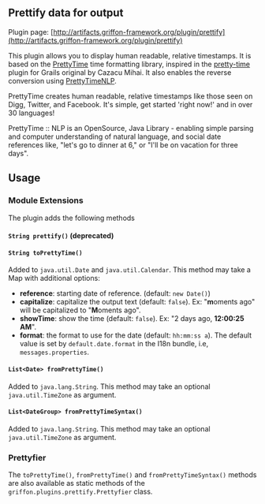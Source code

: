 
Prettify data for output
------------------------

Plugin page: [http://artifacts.griffon-framework.org/plugin/prettify](http://artifacts.griffon-framework.org/plugin/prettify)


This plugin allows you to display human readable, relative timestamps. It is based
on the [PrettyTime][] time formatting library, inspired in the [pretty-time][]
plugin for Grails original by Cazacu Mihai. It also enables the reverse conversion
using [PrettyTimeNLP][].

PrettyTime creates human readable, relative timestamps like those seen on Digg,
Twitter, and Facebook. It's simple, get started 'right now!' and in over 30 languages!

PrettyTime :: NLP is an OpenSource, Java Library - enabling simple parsing and computer
understanding of natural language, and social date references like, "let's go to dinner
at 6," or "I'll be on vacation for three days".

## Usage ##

### Module Extensions ###

The plugin adds the following methods

#### `String prettify()` (deprecated) ####

#### `String toPrettyTime()` ####

Added to `java.util.Date` and `java.util.Calendar`. This method may take a Map with additional options:

 * __reference__: starting date of reference. (default: `new Date()`)
 * __capitalize__: capitalize the output text (default: `false`). Ex: "**m**oments ago"
  will be capitalized to "**M**oments ago".
 * __showTime__: show the time (default: `false`). Ex: "2 days ago, **12:00:25 AM**".
 * __format__: the format to use for the date (default: `hh:mm:ss a`). The default
   value is set by `default.date.format` in the I18n bundle, i.e, `messages.properties`.

#### `List<Date> fromPrettyTime()` ####

Added to `java.lang.String`. This method may take an optional `java.util.TimeZone` as argument.

#### `List<DateGroup> fromPrettyTimeSyntax()` ####

Added to `java.lang.String`. This method may take an optional `java.util.TimeZone` as argument.

### Prettyfier ###

The `toPrettyTime()`, `fromPrettyTime()` and `fromPrettyTimeSyntax()` methods are
also available as static methods of the  `griffon.plugins.prettify.Prettyfier` class.

[PrettyTime]: http://ocpsoft.org/prettytime
[PrettyTimeNLP]: http://ocpsoft.org/prettytime/nlp
[pretty-time]: http://grails.org/plugin/pretty-time

